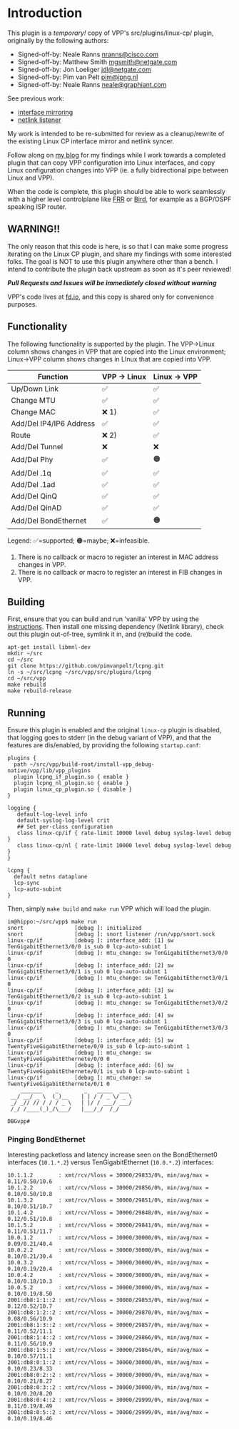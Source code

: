 # Introduction

This plugin is a *temporary!* copy of VPP's src/plugins/linux-cp/ plugin,
originally by the following authors:
*   Signed-off-by: Neale Ranns <nranns@cisco.com>
*   Signed-off-by: Matthew Smith <mgsmith@netgate.com>
*   Signed-off-by: Jon Loeliger <jdl@netgate.com>
*   Signed-off-by: Pim van Pelt <pim@ipng.nl>
*   Signed-off-by: Neale Ranns <neale@graphiant.com>

See previous work:
*   [interface mirroring](https://gerrit.fd.io/r/c/vpp/+/30759)
*   [netlink listener](https://gerrit.fd.io/r/c/vpp/+/31122)

My work is intended to be re-submitted for review as a cleanup/rewrite of the
existing Linux CP interface mirror and netlink syncer. 

Follow along on [my blog](https://ipng.ch/s/articles/) for my findings while
I work towards a completed plugin that can copy VPP configuration into Linux
interfaces, and copy Linux configuration changes into VPP (ie. a fully
bidirectional pipe between Linux and VPP).

When the code is complete, this plugin should be able to work seamlessly with
a higher level controlplane like [FRR](https://frrouting.org/) or
[Bird](https://bird.network.cz/), for example as a BGP/OSPF speaking ISP router.

## WARNING!!

The only reason that this code is here, is so that I can make some progress
iterating on the Linux CP plugin, and share my findings with some interested
folks. The goal is NOT to use this plugin anywhere other than a bench. I
intend to contribute the plugin back upstream as soon as it's peer reviewed!

***Pull Requests and Issues will be immediately closed without warning***

VPP's code lives at [fd.io](https://gerrit.fd.io/r/c/vpp), and this copy is
shared only for convenience purposes.

## Functionality

The following functionality is supported by the plugin. The VPP->Linux column
shows changes in VPP that are copied into the Linux environment; Linux->VPP
column shows changes in LInux that are copied into VPP.

| Function       | VPP -> Linux  | Linux -> VPP |
| -------------- | ------------- | -------------|
| Up/Down Link   | ✅            | ✅            |
| Change MTU     | ✅            | ✅            |
| Change MAC     | ❌ 1)         | ✅            |
| Add/Del IP4/IP6 Address  | ✅  | ✅            | 
| Route          | ❌ 2)         | ✅            |
| Add/Del Tunnel | ❌            | ❌            |
| Add/Del Phy    | ✅            | 🟠            |
| Add/Del .1q    | ✅            | ✅            |
| Add/Del .1ad   | ✅            | ✅            |
| Add/Del QinQ   | ✅            | ✅            |
| Add/Del QinAD  | ✅            | ✅            |
| Add/Del BondEthernet  | ✅     | 🟠            |

Legend: ✅=supported; 🟠=maybe; ❌=infeasible.

1) There is no callback or macro to register an interest in MAC address changes in VPP.
2) There is no callback or macro to register an interest in FIB changes in VPP.

## Building

First, ensure that you can build and run 'vanilla' VPP by using the
[instructions](https://wiki.fd.io/view/VPP/Pulling,_Building,_Running,_Hacking_and_Pushing_VPP_Code).
Then install one missing dependency (Netlink library), check out this plugin out-of-tree,
symlink it in, and (re)build the code.

```
apt-get install libmnl-dev
mkdir ~/src
cd ~/src
git clone https://github.com/pimvanpelt/lcpng.git
ln -s ~/src/lcpng ~/src/vpp/src/plugins/lcpng
cd ~/src/vpp
make rebuild
make rebuild-release
```

## Running

Ensure this plugin is enabled and the original `linux-cp` plugin is disabled,
that logging goes to stderr (in the debug variant of VPP), and that the features
are dis/enabled, by providing the following `startup.conf`:
```
plugins {
  path ~/src/vpp/build-root/install-vpp_debug-native/vpp/lib/vpp_plugins
  plugin lcpng_if_plugin.so { enable }
  plugin lcpng_nl_plugin.so { enable }
  plugin linux_cp_plugin.so { disable }
}

logging {
   default-log-level info
   default-syslog-log-level crit
   ## Set per-class configuration
   class linux-cp/if { rate-limit 10000 level debug syslog-level debug }
   class linux-cp/nl { rate-limit 10000 level debug syslog-level debug }
}

lcpng {
  default netns dataplane
  lcp-sync
  lcp-auto-subint
}
```

Then, simply `make build` and `make run` VPP which will load the plugin.
```
im@hippo:~/src/vpp$ make run
snort                [debug ]: initialized
snort                [debug ]: snort listener /run/vpp/snort.sock
linux-cp/if          [debug ]: interface_add: [1] sw TenGigabitEthernet3/0/0 is_sub 0 lcp-auto-subint 1
linux-cp/if          [debug ]: mtu_change: sw TenGigabitEthernet3/0/0 0
linux-cp/if          [debug ]: interface_add: [2] sw TenGigabitEthernet3/0/1 is_sub 0 lcp-auto-subint 1
linux-cp/if          [debug ]: mtu_change: sw TenGigabitEthernet3/0/1 0
linux-cp/if          [debug ]: interface_add: [3] sw TenGigabitEthernet3/0/2 is_sub 0 lcp-auto-subint 1
linux-cp/if          [debug ]: mtu_change: sw TenGigabitEthernet3/0/2 0
linux-cp/if          [debug ]: interface_add: [4] sw TenGigabitEthernet3/0/3 is_sub 0 lcp-auto-subint 1
linux-cp/if          [debug ]: mtu_change: sw TenGigabitEthernet3/0/3 0
linux-cp/if          [debug ]: interface_add: [5] sw TwentyFiveGigabitEthernete/0/0 is_sub 0 lcp-auto-subint 1
linux-cp/if          [debug ]: mtu_change: sw TwentyFiveGigabitEthernete/0/0 0
linux-cp/if          [debug ]: interface_add: [6] sw TwentyFiveGigabitEthernete/0/1 is_sub 0 lcp-auto-subint 1
linux-cp/if          [debug ]: mtu_change: sw TwentyFiveGigabitEthernete/0/1 0
    _______    _        _   _____  ___ 
 __/ __/ _ \  (_)__    | | / / _ \/ _ \
 _/ _// // / / / _ \   | |/ / ___/ ___/
 /_/ /____(_)_/\___/   |___/_/  /_/    

DBGvpp# 
```


### Pinging BondEthernet

Interesting packetloss and latency increase seen on the BondEthernet0 interfaces (`10.1.*.2`)
versus TenGigabitEthernet (`10.0.*.2`) interfaces:
```
10.1.1.2        : xmt/rcv/%loss = 30000/29833/0%, min/avg/max = 0.11/0.50/10.6
10.1.2.2        : xmt/rcv/%loss = 30000/29856/0%, min/avg/max = 0.10/0.50/10.8
10.1.3.2        : xmt/rcv/%loss = 30000/29851/0%, min/avg/max = 0.10/0.51/10.7
10.1.4.2        : xmt/rcv/%loss = 30000/29848/0%, min/avg/max = 0.12/0.51/10.8
10.1.5.2        : xmt/rcv/%loss = 30000/29841/0%, min/avg/max = 0.11/0.51/11.7
10.0.1.2        : xmt/rcv/%loss = 30000/30000/0%, min/avg/max = 0.09/0.21/40.4
10.0.2.2        : xmt/rcv/%loss = 30000/30000/0%, min/avg/max = 0.10/0.21/30.4
10.0.3.2        : xmt/rcv/%loss = 30000/30000/0%, min/avg/max = 0.10/0.19/20.4
10.0.4.2        : xmt/rcv/%loss = 30000/30000/0%, min/avg/max = 0.10/0.18/10.3
10.0.5.2        : xmt/rcv/%loss = 30000/30000/0%, min/avg/max = 0.10/0.19/8.50
2001:db8:1:1::2 : xmt/rcv/%loss = 30000/29853/0%, min/avg/max = 0.12/0.52/10.7
2001:db8:1:2::2 : xmt/rcv/%loss = 30000/29870/0%, min/avg/max = 0.08/0.56/10.9
2001:db8:1:3::2 : xmt/rcv/%loss = 30000/29857/0%, min/avg/max = 0.11/0.52/11.1
2001:db8:1:4::2 : xmt/rcv/%loss = 30000/29866/0%, min/avg/max = 0.11/0.56/10.9
2001:db8:1:5::2 : xmt/rcv/%loss = 30000/29864/0%, min/avg/max = 0.10/0.57/11.1
2001:db8:0:1::2 : xmt/rcv/%loss = 30000/30000/0%, min/avg/max = 0.10/0.23/8.33
2001:db8:0:2::2 : xmt/rcv/%loss = 30000/30000/0%, min/avg/max = 0.10/0.21/8.27
2001:db8:0:3::2 : xmt/rcv/%loss = 30000/30000/0%, min/avg/max = 0.10/0.20/8.20
2001:db8:0:4::2 : xmt/rcv/%loss = 30000/29999/0%, min/avg/max = 0.11/0.19/8.49
2001:db8:0:5::2 : xmt/rcv/%loss = 30000/29999/0%, min/avg/max = 0.10/0.19/8.46
```

